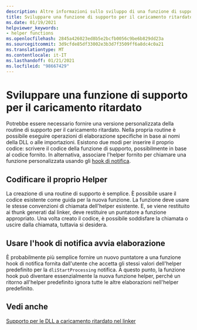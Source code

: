 ```yaml
---
description: Altre informazioni sullo sviluppo di una funzione di supporto per il caricamento ritardato
title: Sviluppare una funzione di supporto per il caricamento ritardato
ms.date: 01/19/2021
helpviewer_keywords:
- helper functions
ms.openlocfilehash: 2845a426023ed8b5e2bcfb0056c9be6b829dd23a
ms.sourcegitcommit: 3d9cfde85df33002e3b3d7f3509ff6a8dc4c0a21
ms.translationtype: MT
ms.contentlocale: it-IT
ms.lasthandoff: 01/21/2021
ms.locfileid: "98667429"
---
```

# <a name="develop-your-own-delay-load-helper-function"></a>Sviluppare una funzione di supporto per il caricamento ritardato

Potrebbe essere necessario fornire una versione personalizzata della routine di supporto per il caricamento ritardato. Nella propria routine è possibile eseguire operazioni di elaborazione specifiche in base ai nomi della DLL o alle importazioni. Esistono due modi per inserire il proprio codice: scrivere il codice della funzione di supporto, possibilmente in base al codice fornito. In alternativa, associare l'helper fornito per chiamare una funzione personalizzata usando gli [hook di notifica](notification-hooks.md).

## <a name="code-your-own-helper"></a>Codificare il proprio Helper

La creazione di una routine di supporto è semplice. È possibile usare il codice esistente come guida per la nuova funzione. La funzione deve usare le stesse convenzioni di chiamata dell'helper esistente. E, se viene restituito ai thunk generati dal linker, deve restituire un puntatore a funzione appropriato. Una volta creato il codice, è possibile soddisfare la chiamata o uscire dalla chiamata, tuttavia si desidera.

## <a name="use-the-start-processing-notification-hook"></a>Usare l'hook di notifica avvia elaborazione

È probabilmente più semplice fornire un nuovo puntatore a una funzione hook di notifica fornita dall'utente che accetta gli stessi valori dell'helper predefinito per la `dliStartProcessing` notifica. A questo punto, la funzione hook può diventare essenzialmente la nuova funzione helper, perché un ritorno all'helper predefinito ignora tutte le altre elaborazioni nell'helper predefinito.

## <a name="see-also"></a>Vedi anche

[Supporto per le DLL a caricamento ritardato nel linker](linker-support-for-delay-loaded-dlls.md)
